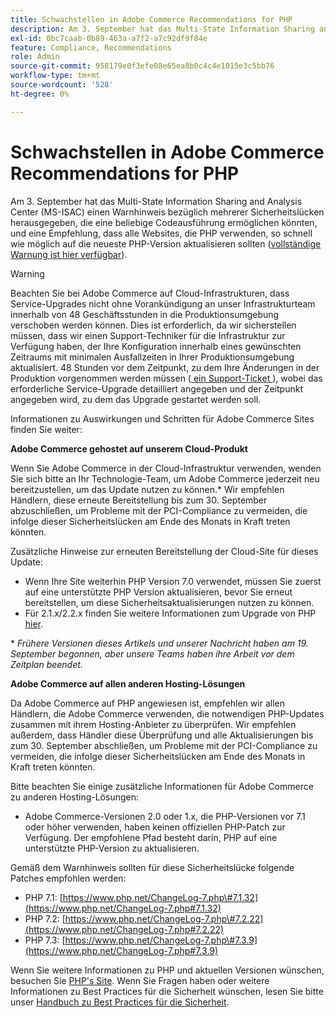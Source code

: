 ```yaml
---
title: Schwachstellen in Adobe Commerce Recommendations for PHP
description: Am 3. September hat das Multi-State Information Sharing and Analysis Center (MS-ISAC) einen Warnhinweis bezüglich mehrerer Sicherheitslücken herausgegeben, die die Ausführung von beliebigem Code ermöglichen könnten, und eine Empfehlung, dass alle Websites, die PHP verwenden, so schnell wie möglich auf die neueste PHP-Version aktualisieren sollten ([vollständiger Warnhinweis ist hier verfügbar](https://www.cisecurity.org/advisory/multiple-vulnerabilities-in-php-could-allow-for-arbitrary-code-execution_2019-087/).
exl-id: 0bc7caab-0b89-463a-a7f2-a7c92df9f84e
feature: Compliance, Recommendations
role: Admin
source-git-commit: 958179e0f3efe08e65ea8b0c4c4e1015e3c5bb76
workflow-type: tm+mt
source-wordcount: '528'
ht-degree: 0%

---
```


# Schwachstellen in Adobe Commerce Recommendations for PHP

Am 3. September hat das Multi-State Information Sharing and Analysis Center (MS-ISAC) einen Warnhinweis bezüglich mehrerer Sicherheitslücken herausgegeben, die eine beliebige Codeausführung ermöglichen könnten, und eine Empfehlung, dass alle Websites, die PHP verwenden, so schnell wie möglich auf die neueste PHP-Version aktualisieren sollten ([vollständige Warnung ist hier verfügbar](https://www.cisecurity.org/advisory/multiple-vulnerabilities-in-php-could-allow-for-arbitrary-code-execution_2019-087/)).

>[!WARNING]
>
>Beachten Sie bei Adobe Commerce auf Cloud-Infrastrukturen, dass Service-Upgrades nicht ohne Vorankündigung an unser Infrastrukturteam innerhalb von 48 Geschäftsstunden in die Produktionsumgebung verschoben werden können. Dies ist erforderlich, da wir sicherstellen müssen, dass wir einen Support-Techniker für die Infrastruktur zur Verfügung haben, der Ihre Konfiguration innerhalb eines gewünschten Zeitraums mit minimalen Ausfallzeiten in Ihrer Produktionsumgebung aktualisiert. 48 Stunden vor dem Zeitpunkt, zu dem Ihre Änderungen in der Produktion vorgenommen werden müssen ([ ein Support-Ticket ](/help/help-center-guide/help-center/magento-help-center-user-guide.md#submit-ticket)), wobei das erforderliche Service-Upgrade detailliert angegeben und der Zeitpunkt angegeben wird, zu dem das Upgrade gestartet werden soll.

Informationen zu Auswirkungen und Schritten für Adobe Commerce Sites finden Sie weiter:

**Adobe Commerce gehostet auf unserem Cloud-Produkt**

Wenn Sie Adobe Commerce in der Cloud-Infrastruktur verwenden, wenden Sie sich bitte an Ihr Technologie-Team, um Adobe Commerce jederzeit neu bereitzustellen, um das Update nutzen zu können.\* Wir empfehlen Händlern, diese erneute Bereitstellung bis zum 30. September abzuschließen, um Probleme mit der PCI-Compliance zu vermeiden, die infolge dieser Sicherheitslücken am Ende des Monats in Kraft treten könnten.

Zusätzliche Hinweise zur erneuten Bereitstellung der Cloud-Site für dieses Update:

* Wenn Ihre Site weiterhin PHP Version 7.0 verwendet, müssen Sie zuerst auf eine unterstützte PHP Version aktualisieren, bevor Sie erneut bereitstellen, um diese Sicherheitsaktualisierungen nutzen zu können.
* Für 2.1.x/2.2.x finden Sie weitere Informationen zum Upgrade von PHP [hier](https://experienceleague.adobe.com/docs/commerce-cloud-service/user-guide/develop/upgrade/commerce-version.html).

\* *Frühere Versionen dieses Artikels und unserer Nachricht haben am 19. September begonnen, aber unsere Teams haben ihre Arbeit vor dem Zeitplan beendet.*

**Adobe Commerce auf allen anderen Hosting-Lösungen**

Da Adobe Commerce auf PHP angewiesen ist, empfehlen wir allen Händlern, die Adobe Commerce verwenden, die notwendigen PHP-Updates zusammen mit ihrem Hosting-Anbieter zu überprüfen. Wir empfehlen außerdem, dass Händler diese Überprüfung und alle Aktualisierungen bis zum 30. September abschließen, um Probleme mit der PCI-Compliance zu vermeiden, die infolge dieser Sicherheitslücken am Ende des Monats in Kraft treten könnten.

Bitte beachten Sie einige zusätzliche Informationen für Adobe Commerce zu anderen Hosting-Lösungen:

* Adobe Commerce-Versionen 2.0 oder 1.x, die PHP-Versionen vor 7.1 oder höher verwenden, haben keinen offiziellen PHP-Patch zur Verfügung. Der empfohlene Pfad besteht darin, PHP auf eine unterstützte PHP-Version zu aktualisieren.

Gemäß dem Warnhinweis sollten für diese Sicherheitslücke folgende Patches empfohlen werden:

* PHP 7.1: [https://www.php.net/ChangeLog-7.php\#7.1.32](https://www.php.net/ChangeLog-7.php#7.1.32)
* PHP 7.2: [https://www.php.net/ChangeLog-7.php\#7.2.22](https://www.php.net/ChangeLog-7.php#7.2.22)
* PHP 7.3: [https://www.php.net/ChangeLog-7.php\#7.3.9](https://www.php.net/ChangeLog-7.php#7.3.9)

Wenn Sie weitere Informationen zu PHP und aktuellen Versionen wünschen, besuchen Sie [PHP&#39;s Site](https://www.php.net/). Wenn Sie Fragen haben oder weitere Informationen zu Best Practices für die Sicherheit wünschen, lesen Sie bitte unser [Handbuch zu Best Practices für die Sicherheit](https://www.adobe.com/content/dam/cc/en/security/pdfs/Adobe-Magento-Commerce-Best-Practices-Guide.pdf).
